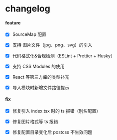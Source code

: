 # changelog

#### feature

- [x] SourceMap 配置

- [x] 支持 图片文件（jpg、png、svg）的引入

- [x] 代码格式化&合规检测（ESLint + Prettier + Husky）

- [x] 支持 CSS Modules 的使用

- [x] React 等第三方库的类型补充

- [x] 导入模块时新增文件路径提示

#### fix

- [x] 修复引入 index.tsx 时的 ts 报错（别名配置）

- [x] 修复图片格式等 ts 报错

- [x] 修复配置目录变化后 postcss 不生效问题
